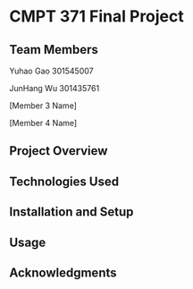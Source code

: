 # CMPT 371 Final Project

## Team Members

Yuhao Gao 301545007

JunHang Wu 301435761

[Member 3 Name]

[Member 4 Name]

## Project Overview


## Technologies Used



## Installation and Setup



## Usage



## Acknowledgments
